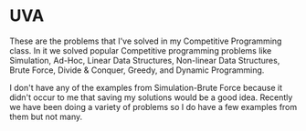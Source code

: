 # UVA

These are the problems that I've solved in my Competitive Programming class. In it we solved popular Competitive programming problems like Simulation, Ad-Hoc, Linear Data Structures, Non-linear Data Structures, Brute Force, Divide & Conquer, Greedy, and Dynamic Programming.

I don't have any of the examples from Simulation-Brute Force because it didn't occur to me that saving my solutions would be a good idea. Recently we have been doing a variety of problems so I do have a few examples from them but not many.
